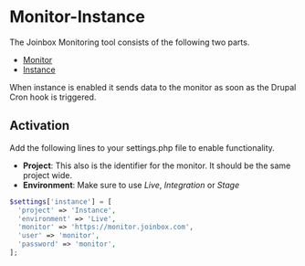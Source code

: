 # Monitor-Instance
The Joinbox Monitoring tool consists of the following two parts.
- [Monitor](https://github.com/joinbox/d9-module-monitor)
- [Instance](https://github.com/joinbox/d9-module-monitor-instance)

When instance is enabled it sends data to the monitor as soon as the Drupal Cron hook is triggered.

## Activation
Add the following lines to your settings.php file to enable functionality.
<br/>
- **Project**: This also is the identifier for the monitor. It should be the same project wide.
- **Environment**: Make sure to use _Live_, _Integration_ or _Stage_
```php
$settings['instance'] = [
  'project' => 'Instance',
  'environment' => 'Live',
  'monitor' => 'https://monitor.joinbox.com',
  'user' => 'monitor',
  'password' => 'monitor',
];
```
